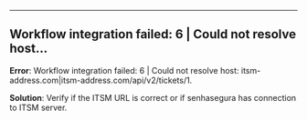 

---

## Workflow integration failed: 6 \| Could not resolve host...

**Error**: Workflow integration failed: 6 \| Could not resolve host: itsm\-address.com\|itsm\-address.com/api/v2/tickets/1\.

**Solution**: Verify if the ITSM URL is correct or if senhasegura has connection to ITSM server.


